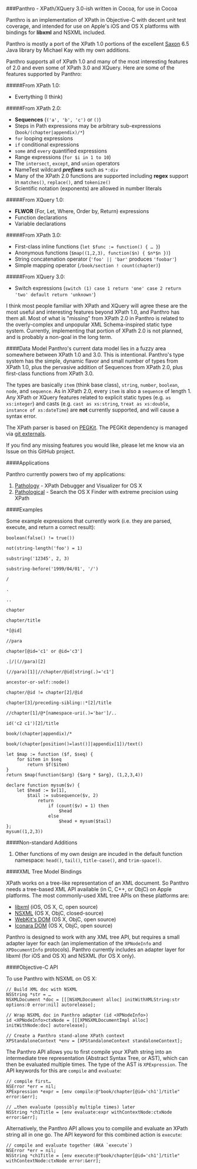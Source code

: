 ###Panthro - XPath/XQuery 3.0-ish written in Cocoa, for use in Cocoa

Panthro is an implementation of XPath in Objective-C with decent unit test coverage, and intended for use on Apple's iOS and OS X platforms with bindings for **libxml** and NSXML included.

Panthro is mostly a port of the XPath 1.0 portions of the excellent [Saxon](http://saxonica.com) 6.5 Java library by Michael Kay with my own additions.

Panthro supports all of XPath 1.0 and many of the most interesting features of 2.0 and even some of XPath 3.0 and XQuery. Here are some of the features supported by Panthro:

#####From XPath 1.0:
* Evertything (I think)

#####From XPath 2.0:
* **Sequences** (`('a', 'b', 'c')` or `()`)
* Steps in Path expressions may be arbitrary sub-expressions (`book/(chapter|appendix)/*`)
* `for` looping expressions
* `if` conditional expressions
* `some` and `every` quantified expressions
* Range expressions (`for $i in 1 to 10`)
* The `intersect`, `except`, and `union` operators
* NameTest wildcard ***prefixes*** such as `*:div`
* Many of the XPath 2.0 functions are supported including **regex** support in `matches()`, `replace()`, and `tokenize()`
* Scientific notation (exponents) are allowed in number literals

#####From XQuery 1.0:
* **FLWOR** (For, Let, Where, Order by, Return) expressions
* Function declarations
* Variable declarations

#####From XPath 3.0:
* First-class inline functions (`let $func := function() { … }`)
* Anonymous functions (`$map((1,2,3), function($n) { $n*$n })`)
* String concatenation operator (`'foo' || 'bar'` produces `'foobar'`)
* Simple mapping operator (`/book/section ! count(chapter)`)

#####From XQuery 3.0:
* Switch expressions (`switch (1) case 1 return 'one' case 2 return 'two' default return 'unknown'`)

I think most people familiar with XPath and XQuery will agree these are the most useful and interesting features beyond XPath 1.0, and Panthro has them all. Most of what is "missing" from XPath 2.0 in Panthro is related to the overly-complex and unpopular XML Schema-inspired static type system. Currently, implementing that portion of XPath 2.0 is not planned, and is probably a non-goal in the long term.

####Data Model
Panthro's current data model lies in a fuzzy area somewhere between XPath 1.0 and 3.0. This is intentional. Panthro's type system has the simple, dynamic flavor and small number of types from XPath 1.0, plus the pervasive addition of Sequences from XPath 2.0, plus first-class functions from XPath 3.0.

The types are basically `item` (think base class), `string`, `number`, `boolean`, `node`, and `sequence`. As in XPath 2.0, every `item` is also a `sequence` of length 1. Any XPath or XQuery features related to explicit static types (e.g. `as xs:integer`) and casts (e.g. `cast as xs:string`, `treat as xs:double`, `instance of xs:dateTime`) are **not** currently supported, and will cause a syntax error.

The XPath parser is based on [PEGKit](http://www.github.com/itod/pegkit). The PEGKit dependency is managed via [git externals](http://nopugs.com/ext-tutorial).

If you find any missing features you would like, please let me know via an Issue on this GitHub project.

####Applications

Panthro currently powers two of my applications:

1. [Pathology](http://celestialteapot.com/pathology/) - XPath Debugger and Visualizer for OS X
1. [Pathological](http://celestialteapot.com/pathological/) - Search the OS X Finder with extreme precision using XPath

####Examples

Some example expressions that currently work (i.e. they are parsed, execute, and return a correct result):
```xquery
boolean(false() != true())

not(string-length('foo') = 1)

substring('12345', 2, 3)

substring-before('1999/04/01', '/')

/

.

.. 

chapter

chapter/title

*[@id]

//para

chapter[@id='c1' or @id='c3']

.|/|(//para)[2]

(//para)[1]|//chapter/@id[string(.)='c1']

ancestor-or-self::node()

chapter/@id != chapter[2]/@id

chapter[3]/preceding-sibling::*[2]/title

//chapter[1]/@*[namespace-uri(.)='bar']/..

id('c2 c1')[2]/title

book/(chapter|appendix)/*

book/(chapter[position()=last()]|appendix[1])/text()
```
```xquery
let $map := function ($f, $seq) {
    for $item in $seq
        return $f($item)
}
return $map(function($arg) {$arg * $arg}, (1,2,3,4))
```
```xquery
declare function mysum($v) {
    let $head := $v[1],
        $tail := subsequence($v, 2)
            return 
                if (count($v) = 1) then 
                    $head 
                else 
                    $head + mysum($tail)
};
mysum((1,2,3))
```
####Non-standard Additions

1. Other functions of my own design are incuded in the default function namespace: `head()`, `tail()`, `title-case()`, and `trim-space()`.

####XML Tree Model Bindings

XPath works on a tree-like representation of an XML document. So Panthro needs a tree-based XML API available (in C, C++, or ObjC) on Apple platforms. The most commonly-used XML tree APIs on these platforms are:

* [libxml](http://xmlsoft.org/) (iOS, OS X, C, open source)
* [NSXML](https://developer.apple.com/library/mac/documentation/Cocoa/Conceptual/NSXML_Concepts/Articles/NSXMLFeatures.html) (OS X, ObjC, closed-source)
* [WebKit's DOM](http://www.webkit.org/) (OS X, ObjC, open source)
* [Iconara DOM](http://www.iconara.net/developer/products/DOM/) (OS X, ObjC, open source)

Panthro is designed to work with any XML tree API, but requires a small adapter layer for each (an implementation of the `XPNodeInfo` and `XPDocumentInfo` protocols). Panthro currently includes an adapter layer for libxml (for iOS and OS X) and NSXML (for OS X only).

####Objective-C API

To use Panthro with NSXML on OS X:

```objc
// Build XML doc with NSXML
NSString *str = …
NSXMLDocument *doc = [[[NSXMLDocument alloc] initWithXMLString:str options:0 error:nil] autorelease];

// Wrap NSXML doc in Panthro adapter (id <XPNodeInfo>)
id <XPNodeInfo>ctxNode = [[[XPNSXMLDocumentImpl alloc] initWithNode:doc] autorelease];

// Create a Panthro stand-alone XPath context
XPStandaloneContext *env = [XPStandaloneContext standaloneContext];
```
The Panthro API allows you to first compile your XPath string into an intermediate tree representation (Abstract Syntax Tree, or AST), which can then be evaluated multiple times. The type of the AST is `XPExpression`. The API keywords for this are `compile` and `evaluate`:

```objc
// compile first…
NSError *err = nil;
XPExpression *expr = [env compile:@"book/chapter[@id='ch1']/title" error:&err];

// …then evaluate (possibly multiple times) later
NSString *ch1Title = [env evaluate:expr withContextNode:ctxNode error:&err];
```

Alternatively, the Panthro API allows you to complile and evaluate an XPath string all in one go. The API keyword for this combined action is `execute`:

```objc
// compile and evaluate together (AKA `execute`)
NSError *err = nil;
NSString *ch1Title = [env execute:@"book/chapter[@id='ch1']/title" withContextNode:ctxNode error:&err];
```
